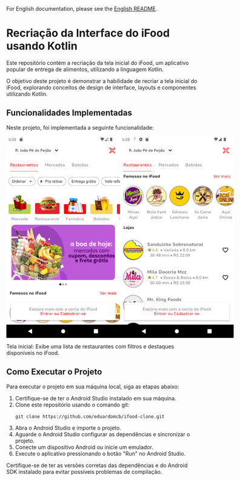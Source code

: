 For English documentation, please see the [English README](README.md).

# Recriação da Interface do iFood usando Kotlin

Este repositório contém a recriação da tela inicial do iFood, um aplicativo popular de entrega de alimentos, utilizando a linguagem Kotlin.

O objetivo deste projeto é demonstrar a habilidade de recriar a tela inicial do iFood, explorando conceitos de design de interface, layouts e componentes utilizando Kotlin.

## Funcionalidades Implementadas

Neste projeto, foi implementada a seguinte funcionalidade:

<div style="display: flex; justify-content: space-between;">
    <img src="../screenshots/tela_inicial.png" alt="Imagem 1" width="300"/>
    <img src="../screenshots/tela_inicial2.png" alt="Imagem 3" width="300"/>
</div>

Tela inicial: Exibe uma lista de restaurantes com filtros e destaques disponíveis no iFood.

## Como Executar o Projeto

Para executar o projeto em sua máquina local, siga as etapas abaixo:

1. Certifique-se de ter o Android Studio instalado em sua máquina.
2. Clone este repositório usando o comando git:
   ```
   git clone https://github.com/eduardomcb/ifood-clone.git
   ```
3. Abra o Android Studio e importe o projeto.
4. Aguarde o Android Studio configurar as dependências e sincronizar o projeto.
5. Conecte um dispositivo Android ou inicie um emulador.
6. Execute o aplicativo pressionando o botão "Run" no Android Studio.

Certifique-se de ter as versões corretas das dependências e do Android SDK instalado para evitar possíveis problemas de compilação.
